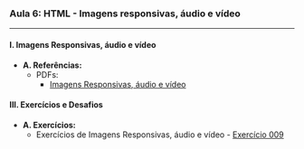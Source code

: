 ### **Aula 6: HTML - Imagens responsivas, áudio e vídeo**

---

#### **I. Imagens Responsivas, áudio e vídeo**

- **A. Referências:**
  - PDFs:
    - [Imagens Responsivas, áudio e vídeo](../referencias/curso-html-css-gustavo-guanabara/aulas-pdf/11%20-%20Imagens%20dinâmicas,%20áudios%20e%20vídeos.pdf)

#### **III. Exercícios e Desafios**

- **A. Exercícios:**
  - Exercícios de Imagens Responsivas, áudio e vídeo - [Exercício 009](../exercicios/exercicio-009/)
